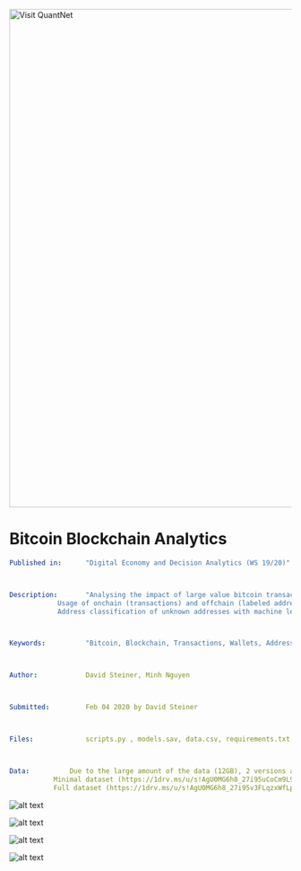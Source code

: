 [<img src="https://github.com/QuantLet/Styleguide-and-FAQ/blob/master/pictures/banner.png" width="888" alt="Visit QuantNet">](http://quantlet.de/)

# Bitcoin Blockchain Analytics

```yaml
Published in:      "Digital Economy and Decision Analytics (WS 19/20)"



Description:       "Analysing the impact of large value bitcoin transactions to exchanges on the bitcoin price. 
		    Usage of onchain (transactions) and offchain (labeled addresses, BTC/USD Price) data. 
		    Address classification of unknown addresses with machine learning (LightGBM)"



Keywords:          "Bitcoin, Blockchain, Transactions, Wallets, Addresses, Price, USD/BTC, Machine Learing, Multi Class Classification"



Author:            David Steiner, Minh Nguyen



Submitted:         Feb 04 2020 by David Steiner



Files:             scripts.py , models.sav, data.csv, requirements.txt



Data: 		   Due to the large amount of the data (12GB), 2 versions are hosted on Onedrive. 
		   Minimal dataset (https://1drv.ms/u/s!AgU0MG6h8_27i95uCoCm9L9KV-swrw)
		   Full dataset (https://1drv.ms/u/s!AgU0MG6h8_27i95v3FLqzxWfLpWCOg)
```

![alt text](https://github.com/DavidDanielSteiner/DEDA_Class_2019WS/blob/master/DEDA_Class_2019WS_BTC_Blockchain_Analytics/2_sankey_filtered_transactions_entity_without_self_transactions.png)


![alt text](https://github.com/DavidDanielSteiner/DEDA_Class_2019WS/blob/master/DEDA_Class_2019WS_BTC_Blockchain_Analytics/1_sankey_filtered_transactions_category_without_self_transactions.png)


![alt text](https://github.com/DavidDanielSteiner/DEDA_Class_2019WS/blob/master/DEDA_Class_2019WS_BTC_Blockchain_Analytics/3_transaction_types_chart.png)

![alt text](https://github.com/DavidDanielSteiner/DEDA_Class_2019WS/blob/master/DEDA_Class_2019WS_BTC_Blockchain_Analytics/4_final_metrics.PNG)

